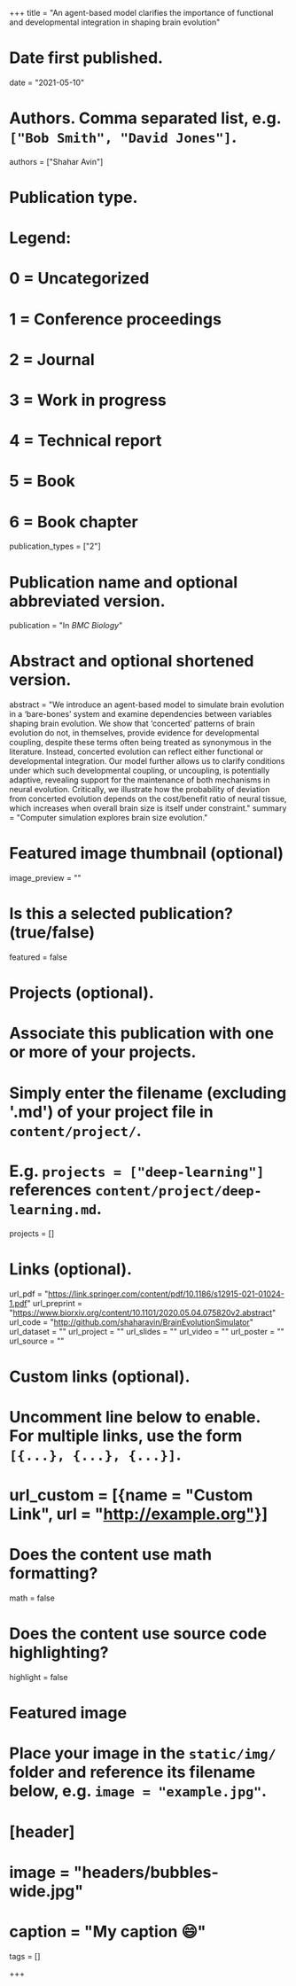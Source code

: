 +++
title = "An agent-based model clarifies the importance of functional and developmental integration in shaping brain evolution"

# Date first published.
date = "2021-05-10"

# Authors. Comma separated list, e.g. `["Bob Smith", "David Jones"]`.
authors = ["Shahar Avin"]

# Publication type.
# Legend:
# 0 = Uncategorized
# 1 = Conference proceedings
# 2 = Journal
# 3 = Work in progress
# 4 = Technical report
# 5 = Book
# 6 = Book chapter
publication_types = ["2"]

# Publication name and optional abbreviated version.
publication = "In *BMC Biology*"

# Abstract and optional shortened version.
abstract = "We introduce an agent-based model to simulate brain evolution in a ‘bare-bones’ system and examine dependencies between variables shaping brain evolution. We show that ‘concerted’ patterns of brain evolution do not, in themselves, provide evidence for developmental coupling, despite these terms often being treated as synonymous in the literature. Instead, concerted evolution can reflect either functional or developmental integration. Our model further allows us to clarify conditions under which such developmental coupling, or uncoupling, is potentially adaptive, revealing support for the maintenance of both mechanisms in neural evolution. Critically, we illustrate how the probability of deviation from concerted evolution depends on the cost/benefit ratio of neural tissue, which increases when overall brain size is itself under constraint."
summary = "Computer simulation explores brain size evolution."

# Featured image thumbnail (optional)
image_preview = ""

# Is this a selected publication? (true/false)
featured = false

# Projects (optional).
#   Associate this publication with one or more of your projects.
#   Simply enter the filename (excluding '.md') of your project file in `content/project/`.
#   E.g. `projects = ["deep-learning"]` references `content/project/deep-learning.md`.
projects = []

# Links (optional).
url_pdf = "https://link.springer.com/content/pdf/10.1186/s12915-021-01024-1.pdf"
url_preprint = "https://www.biorxiv.org/content/10.1101/2020.05.04.075820v2.abstract"
url_code = "http://github.com/shaharavin/BrainEvolutionSimulator"
url_dataset = ""
url_project = ""
url_slides = ""
url_video = ""
url_poster = ""
url_source = ""

# Custom links (optional).
#   Uncomment line below to enable. For multiple links, use the form `[{...}, {...}, {...}]`.
# url_custom = [{name = "Custom Link", url = "http://example.org"}]

# Does the content use math formatting?
math = false

# Does the content use source code highlighting?
highlight = false

# Featured image
# Place your image in the `static/img/` folder and reference its filename below, e.g. `image = "example.jpg"`.
# [header]
# image = "headers/bubbles-wide.jpg"
# caption = "My caption 😄"

tags = []

+++

